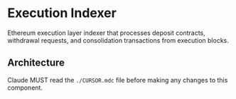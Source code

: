 # Execution Indexer

Ethereum execution layer indexer that processes deposit contracts, withdrawal requests, and consolidation transactions from execution blocks.

## Architecture  
Claude MUST read the `./CURSOR.mdc` file before making any changes to this component.